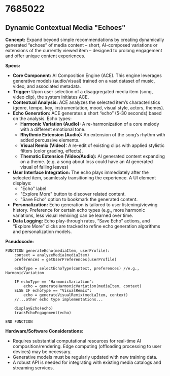 # 7685022

## Dynamic Contextual Media "Echoes"

**Concept:** Expand beyond simple recommendations by creating dynamically generated “echoes” of media content – short, AI-composed variations or extensions of the currently viewed item – designed to prolong engagement and offer unique content experiences.

**Specs:**

*   **Core Component:** AI Composition Engine (ACE). This engine leverages generative models (audio/visual) trained on a vast dataset of music, video, and associated metadata.
*   **Trigger:** Upon user selection of a disaggregated media item (song, video clip), the system initiates ACE.
*   **Contextual Analysis:** ACE analyzes the selected item’s characteristics (genre, tempo, key, instrumentation, mood, visual style, actors, themes).
*   **Echo Generation:** ACE generates a short “echo” (5-30 seconds) based on the analysis.  Echo types:
    *   **Harmonic Variation (Audio):** A re-harmonization of a core melody with a different emotional tone.
    *   **Rhythmic Extension (Audio):** An extension of the song’s rhythm with added percussive elements.
    *   **Visual Remix (Video):** A re-edit of existing clips with applied stylistic filters (color grading, effects).
    *   **Thematic Extension (Video/Audio):**  AI generated content expanding on a theme. (e.g. a song about loss could have an AI generated visual of falling leaves)
*   **User Interface Integration:** The echo plays immediately after the selected item, seamlessly transitioning the experience.  A UI element displays:
    *   "Echo" label
    *   "Explore More" button to discover related content.
    *   "Save Echo" option to bookmark the generated content.
*   **Personalization:**  Echo generation is tailored to user listening/viewing history. Preference for certain echo types (e.g., more harmonic variations, less visual remixing) can be learned over time.
*   **Data Logging:**  Echo play-through rates, “Save Echo” actions, and “Explore More” clicks are tracked to refine echo generation algorithms and personalization models.

**Pseudocode:**

```
FUNCTION generateEcho(mediaItem, userProfile):
    context = analyzeMedia(mediaItem)
    preferences = getUserPreferences(userProfile)

    echoType = selectEchoType(context, preferences) //e.g., HarmonicVariation

    IF echoType == "HarmonicVariation":
        echo = generateHarmonicVariation(mediaItem, context)
    ELSE IF echoType == "VisualRemix":
        echo = generateVisualRemix(mediaItem, context)
    //...other echo type implementations...

    displayEcho(echo)
    trackEchoEngagement(echo)

END FUNCTION
```

**Hardware/Software Considerations:**

*   Requires substantial computational resources for real-time AI composition/rendering. Edge computing (offloading processing to user devices) may be necessary.
*   Generative models must be regularly updated with new training data.
*   A robust API is needed for integrating with existing media catalogs and streaming services.